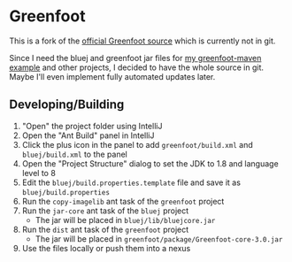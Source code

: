 # Greenfoot

This is a fork of the [official Greenfoot source](https://www.greenfoot.org/site/download_source) which is currently not in git.

Since I need the bluej and greenfoot jar files for [my greenfoot-maven example](https://lerks.blog/making-games-with-greenfoot-without-greenfoot/) and other projects, I decided to have the whole source in git. 
Maybe I'll even implement fully automated updates later.

## Developing/Building

1. "Open" the project folder using IntelliJ
2. Open the "Ant Build" panel in IntelliJ
3. Click the plus icon in the panel to add `greenfoot/build.xml` and `bluej/build.xml` to the panel
4. Open the "Project Structure" dialog to set the JDK to 1.8 and language level to 8
5. Edit the `bluej/build.properties.template` file and save it as `bluej/build.properties`
6. Run the `copy-imagelib` ant task of the `greenfoot` project
7. Run the `jar-core` ant task of the `bluej` project
    - The jar will be placed in `bluej/lib/bluejcore.jar`
8. Run the `dist` ant task of the `greenfoot` project
    - The jar will be placed in `greenfoot/package/Greenfoot-core-3.0.jar`
9. Use the files locally or push them into a nexus
